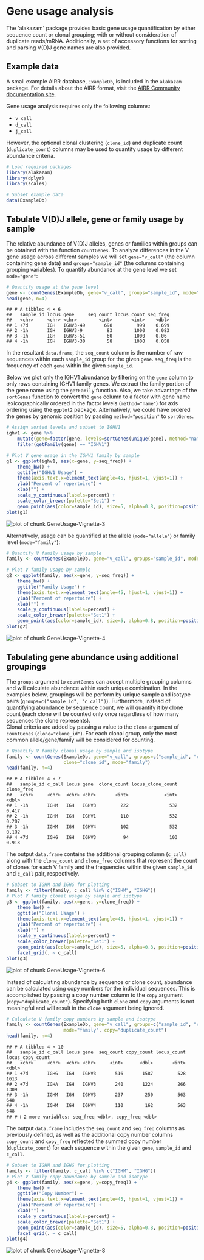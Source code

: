 # Gene usage analysis

The 'alakazam' package provides basic gene usage quantification by either sequence count 
or clonal grouping; with or without consideration of duplicate reads/mRNA. Additionally, 
a set of accessory functions for sorting and parsing V(D)J gene names 
are also provided.

## Example data

A small example AIRR database, `ExampleDb`, is included in the `alakazam` package. For details 
about the AIRR format, visit the [AIRR Community documentation site](https://docs.airr-community.org/en/stable/datarep/rearrangements.html).

Gene usage analysis requires only the following columns:

* `v_call`
* `d_call`
* `j_call`

However, the optional clonal clustering (`clone_id`) and duplicate count (`duplicate_count`) 
columns may be used to quantify usage by different abundance criteria.


``` r
# Load required packages
library(alakazam)
library(dplyr)
library(scales)

# Subset example data
data(ExampleDb)
```

## Tabulate V(D)J allele, gene or family usage by sample

The relative abundance of V(D)J alleles, genes or families within groups can be obtained 
with the function `countGenes`. To analyze differences in the V gene usage across 
different samples we will set `gene="v_call"` (the column containing gene data) and 
`groups="sample_id"` (the columns containing grouping variables). To quantify abundance at
the gene level we set `mode="gene"`:


``` r
# Quantify usage at the gene level
gene <- countGenes(ExampleDb, gene="v_call", groups="sample_id", mode="gene")
head(gene, n=4)
```

```
## # A tibble: 4 × 6
##   sample_id locus gene     seq_count locus_count seq_freq
##   <chr>     <chr> <chr>        <int>       <int>    <dbl>
## 1 +7d       IGH   IGHV3-49       698         999    0.699
## 2 -1h       IGH   IGHV3-9         83        1000    0.083
## 3 -1h       IGH   IGHV5-51        60        1000    0.06 
## 4 -1h       IGH   IGHV3-30        58        1000    0.058
```

In the resultant `data.frame`, the `seq_count` column is the number of raw sequences within each `sample_id` 
group for the given `gene`. `seq_freq` is the frequency of each `gene` within the given `sample_id`.

Below we plot only the IGHV1 abundance by filtering on the `gene` column to only rows 
containing IGHV1 family genes. We extract the family portion of the gene name using the 
`getFamily` function. Also, we take advantage of the `sortGenes` function to convert the 
`gene` column to a factor with gene name lexicographically ordered in the factor levels 
(`method="name"`) for axis ordering using the `ggplot2` package. Alternatively, we could have 
ordered the genes by genomic position by passing `method="position"` to `sortGenes`.


``` r
# Assign sorted levels and subset to IGHV1
ighv1 <- gene %>%
    mutate(gene=factor(gene, levels=sortGenes(unique(gene), method="name"))) %>%
    filter(getFamily(gene) == "IGHV1")

# Plot V gene usage in the IGHV1 family by sample
g1 <- ggplot(ighv1, aes(x=gene, y=seq_freq)) +
    theme_bw() +
    ggtitle("IGHV1 Usage") +
    theme(axis.text.x=element_text(angle=45, hjust=1, vjust=1)) +
    ylab("Percent of repertoire") +
    xlab("") +
    scale_y_continuous(labels=percent) +
    scale_color_brewer(palette="Set1") +
    geom_point(aes(color=sample_id), size=5, alpha=0.8, position=position_dodge(width = 0.1))
plot(g1)
```

![plot of chunk GeneUsage-Vignette-3](figure/GeneUsage-Vignette-3-1.png)

Alternatively, usage can be quantified at the allele (`mode="allele"`) or 
family level (`mode="family"`):


``` r
# Quantify V family usage by sample
family <- countGenes(ExampleDb, gene="v_call", groups="sample_id", mode="family")

# Plot V family usage by sample
g2 <- ggplot(family, aes(x=gene, y=seq_freq)) +
    theme_bw() +
    ggtitle("Family Usage") +
    theme(axis.text.x=element_text(angle=45, hjust=1, vjust=1)) +
    ylab("Percent of repertoire") +
    xlab("") +
    scale_y_continuous(labels=percent) +
    scale_color_brewer(palette="Set1") +
    geom_point(aes(color=sample_id), size=5, alpha=0.8, position=position_dodge(width = 0.1))
plot(g2)
```

![plot of chunk GeneUsage-Vignette-4](figure/GeneUsage-Vignette-4-1.png)


## Tabulating gene abundance using additional groupings

The `groups` argument to `countGenes` can accept multiple grouping columns and
will calculate abundance within each unique combination. In the examples below,
groupings will be perform by unique sample and isotype pairs 
(`groups=c("sample_id", "c_call")`). Furthermore, instead of quantifying abundance
by sequence count, we will quantify it by clone count (each clone will
be counted only once regardless of how many sequences the clone represents).  
Clonal criteria are added by passing a value to the `clone` argument of `countGenes`
(`clone="clone_id"`). For each clonal group, only the most common allele/gene/family will
be considered for counting.


``` r
# Quantify V family clonal usage by sample and isotype
family <- countGenes(ExampleDb, gene="v_call", groups=c("sample_id", "c_call"), 
                     clone="clone_id", mode="family")
head(family, n=4)
```

```
## # A tibble: 4 × 7
##   sample_id c_call locus gene  clone_count locus_clone_count clone_freq
##   <chr>     <chr>  <chr> <chr>       <int>             <int>      <dbl>
## 1 -1h       IGHM   IGH   IGHV3         222               532      0.417
## 2 -1h       IGHM   IGH   IGHV1         110               532      0.207
## 3 -1h       IGHM   IGH   IGHV4         102               532      0.192
## 4 +7d       IGHG   IGH   IGHV3          94               103      0.913
```

The output `data.frame` contains the additional grouping column (`c_call`) along with the 
`clone_count` and `clone_freq` columns that represent the count of clones for each V family 
and the frequencies within the given `sample_id` and `c_call` pair, respectively.


``` r
# Subset to IGHM and IGHG for plotting
family <- filter(family, c_call %in% c("IGHM", "IGHG"))
# Plot V family clonal usage by sample and isotype
g3 <- ggplot(family, aes(x=gene, y=clone_freq)) +
    theme_bw() +
    ggtitle("Clonal Usage") +
    theme(axis.text.x=element_text(angle=45, hjust=1, vjust=1)) +
    ylab("Percent of repertoire") +
    xlab("") +
    scale_y_continuous(labels=percent) +
    scale_color_brewer(palette="Set1") +
    geom_point(aes(color=sample_id), size=5, alpha=0.8, position=position_dodge(width = 0.1)) +
    facet_grid(. ~ c_call)
plot(g3)
```

![plot of chunk GeneUsage-Vignette-6](figure/GeneUsage-Vignette-6-1.png)

Instead of calculating abundance by sequence or clone count, abundance can be calculated
using copy numbers for the individual sequences. This is accomplished by passing
a copy number column to the `copy` argument (`copy="duplicate_count"`). Specifying both
`clone` and `copy` arguments is not meaningful and will result in the `clone` argument
being ignored.


``` r
# Calculate V family copy numbers by sample and isotype
family <- countGenes(ExampleDb, gene="v_call", groups=c("sample_id", "c_call"), 
                     mode="family", copy="duplicate_count")
head(family, n=4)
```

```
## # A tibble: 4 × 10
##   sample_id c_call locus gene  seq_count copy_count locus_count locus_copy_count
##   <chr>     <chr>  <chr> <chr>     <int>      <dbl>       <int>            <dbl>
## 1 +7d       IGHG   IGH   IGHV3       516       1587         528             1613
## 2 +7d       IGHA   IGH   IGHV3       240       1224         266             1309
## 3 -1h       IGHM   IGH   IGHV3       237        250         563              648
## 4 -1h       IGHM   IGH   IGHV4       110        162         563              648
## # ℹ 2 more variables: seq_freq <dbl>, copy_freq <dbl>
```

The output `data.frame` includes the `seq_count` and `seq_freq` columns as previously defined, 
as well as the additional copy number columns `copy_count` and `copy_freq` reflected the summed 
copy number (`duplicate_count`) for each sequence within the given `gene`, `sample_id` and `c_call`.


``` r
# Subset to IGHM and IGHG for plotting
family <- filter(family, c_call %in% c("IGHM", "IGHG"))
# Plot V family copy abundance by sample and isotype
g4 <- ggplot(family, aes(x=gene, y=copy_freq)) +
    theme_bw() +
    ggtitle("Copy Number") +
    theme(axis.text.x=element_text(angle=45, hjust=1, vjust=1)) +
    ylab("Percent of repertoire") +
    xlab("") +
    scale_y_continuous(labels=percent) +
    scale_color_brewer(palette="Set1") +
    geom_point(aes(color=sample_id), size=5, alpha=0.8, position=position_dodge(width = 0.1)) +
    facet_grid(. ~ c_call)
plot(g4)
```

![plot of chunk GeneUsage-Vignette-8](figure/GeneUsage-Vignette-8-1.png)
